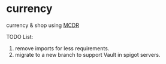 # currency
currency &amp; shop using <a href='https://github.com/Fallen-Breath/MCDReforged'>MCDR</a> <br/>

TODO List: <br/>
1. remove imports for less requirements. <br/>
2. migrate to a new branch to support Vault in spigot servers. <br/>
